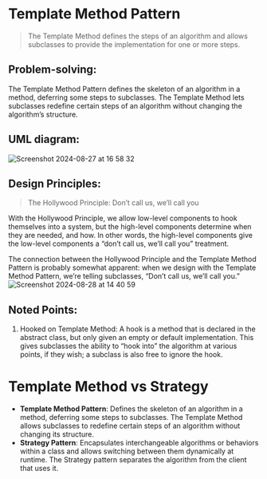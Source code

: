 # Template Method Pattern
> The Template Method defines the steps of an algorithm and allows subclasses to provide the implementation for one or more steps.

## Problem-solving:
The Template Method Pattern defines the skeleton of an algorithm in a method, deferring some steps to subclasses.
The Template Method lets subclasses redefine certain steps of an algorithm without changing the algorithm’s structure.

## UML diagram:
![Screenshot 2024-08-27 at 16 58 32](https://github.com/user-attachments/assets/2d5f4208-a40d-4b81-9cef-56473ed133d9)

## Design Principles:
> The Hollywood Principle: Don’t call us, we’ll call you

With the Hollywood Principle, we allow low-level components to hook themselves into a system, but the high-level components determine when they are needed, and how. In other words, the high-level components give the low-level components a “don’t call us, we’ll call you” treatment.

The connection between the Hollywood Principle and the Template Method Pattern is probably somewhat apparent: when we design with the Template Method Pattern, we’re telling subclasses, “Don’t call us, we’ll call you.” 
![Screenshot 2024-08-28 at 14 40 59](https://github.com/user-attachments/assets/0a2922dc-7379-4ff6-828e-5a87b30e451e)

## Noted Points:
1. Hooked on Template Method:
A hook is a method that is declared in the abstract class, but only given an empty
or default implementation. This gives subclasses the ability to “hook into” the algorithm at various points, if they wish; a subclass is also free to ignore the hook.

# Template Method vs Strategy 
- **Template Method Pattern**: Defines the skeleton of an algorithm in a method, deferring some steps to subclasses. The Template Method allows subclasses to redefine certain steps of an algorithm without changing its structure.
- **Strategy Pattern**: Encapsulates interchangeable algorithms or behaviors within a class and allows switching between them dynamically at runtime. The Strategy pattern separates the algorithm from the client that uses it.
